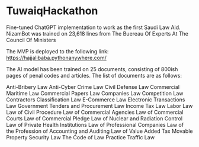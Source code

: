 # TuwaiqHackathon
Fine-tuned ChatGPT implementation to work as the first Saudi Law Aid. NizamBot was trained on 23,618 lines from The Buereau Of Experts At The Council Of Ministers

The MVP is deployed to the following link: https://hajjalibaba.pythonanywhere.com/

The AI model has been trained on 25 documents, consisting of 800ish pages of penal codes and articles. The list of documents are as follows:

Anti-Bribery Law
Anti-Cyber Crime Law
Civil Defense Law
Commercial Maritime Law
Commercial Papers Law
Companies Law
Competition Law
Contractors Classification Law
E-Commerce Law
Electronic Transactions Law
Government Tenders and Procurement Law
Income Tax Law
Labor Law
Law of Civil Procedure
Law of Commercial Agencies
Law of Commercial Courts
Law of Commercial Pledge
Law of Nuclear and Radiation Control
Law of Private Health Institutions
Law of Professional Companies
Law of the Profession of Accounting and Auditing
Law of Value Added Tax
Movable Property Security Law
The Code of Law Practice
Traffic Law




